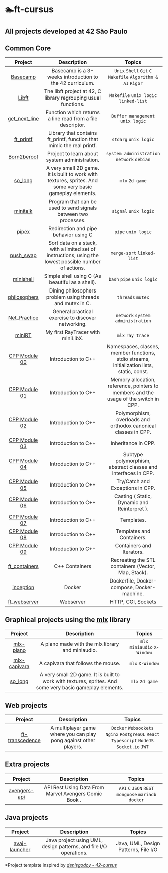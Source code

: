 # 🏊ft-cursus

## All projects developed at 42 São Paulo

## Common Core

| Project | Description | Topics |
|:----------:|:-------:|:-------:|
| [Basecamp](https://github.com/andersonhsporto/ft-basecamp) | Basecamp is a 3-weeks introduction to the 42 curriculum. | `Unix` `Shell` `Git` `C` `Makefile` `Algorithm & AI` `Rigor` |
| [Libft](https://github.com/andersonhsporto/ft-libft) | The libft project at 42, C library regrouping usual functions.  |`Makefile` `unix logic` `linked-list` |
| [get_next_line](https://github.com/andersonhsporto/ft-get-next-line) | Function which returns a line read from a file descriptor.  |`Buffer management` `unix logic`  |
| [ft_printf](https://github.com/andersonhsporto/ft-printf) | Library that contains ft_printf, function that mimic the real printf.  |`stdarg` `unix logic` | 
| [Born2beroot](https://github.com/andersonhsporto/ft-Born2beroot) | Project to learn about system administration.  |`system administration` `network` `debian` |
| [so_long](https://github.com/andersonhsporto/ft-so_long) | A very small 2D game. It is built to work with textures, sprites. And some very basic gameplay elements.   |`mlx` `2d game` | 
| [minitalk](https://github.com/andersonhsporto/ft-minitalk) | Program that can be used to send signals between two processes.   |`signal` `unix logic` |
| [pipex](https://github.com/andersonhsporto/ft-pipex) | Redirection and pipe behavior using C   | `pipe` `unix logic` | 
| [push_swap](https://github.com/andersonhsporto/ft-push-swap) | Sort data on a stack, with a limited set of instructions, using the lowest possible number of actions.  | `merge-sort` `linked-list` | 
| [minishell](https://github.com/andersonhsporto/ft-minishell-ht) | Simple shell using C (As beautiful as a shell).   | `bash` `pipe` `unix logic` | 
| [philosophers](https://github.com/andersonhsporto/ft-philosophers) | Dining philosophers problem using threads and mutex in C.   | `threads` `mutex` |
| [Net_Practice](https://github.com/andersonhsporto/ft-Net_Practice) | General practical exercise to discover networking.   | `network` `system administration` | 
| [miniRT](https://github.com/andersonhsporto/ft-miniRT) | My first RayTracer with miniLibX.   | `mlx` `ray trace` | 
| [CPP Module 00](https://github.com/andersonhsporto/CPP_piscine/tree/main/0_module) | Introduction to C++  | Namespaces, classes, member functions, stdio streams, initialization lists, static, const. | 
| [CPP Module 01](https://github.com/andersonhsporto/CPP_piscine/tree/main/1_module) | Introduction to C++  | Memory allocation, reference, pointers to members and the usage of the switch in CPP. | 
| [CPP Module 02](https://github.com/andersonhsporto/CPP_piscine/tree/main/2_module) | Introduction to C++  | Polymorphism, overloads and orthodox canonical classes in CPP. | 
| [CPP Module 03](https://github.com/andersonhsporto/CPP_piscine/tree/main/3_module) | Introduction to C++  |  Inheritance in CPP.  | 
| [CPP Module 04](https://github.com/andersonhsporto/CPP_piscine/tree/main/4_module) | Introduction to C++  |  Subtype polymorphism, abstract classes and interfaces in CPP. | 
| [CPP Module 05](https://github.com/andersonhsporto/CPP_piscine/tree/main/5_module) | Introduction to C++  |   Try/Catch and Exceptions in CPP. | 
| [CPP Module 06](https://github.com/andersonhsporto/CPP_piscine/tree/main/6_module) | Introduction to C++  |   Casting ( Static, Dynamic and Reinterpret ). | 
| [CPP Module 07](https://github.com/andersonhsporto/CPP_piscine/tree/main/7_module) | Introduction to C++  |   Templates. | 
| [CPP Module 08](https://github.com/andersonhsporto/CPP_piscine/tree/main/8_module) | Introduction to C++  |   Templates and Containers. | 
| [CPP Module 09](https://github.com/andersonhsporto/CPP_piscine/tree/main/9_module) | Introduction to C++  |   Containers and Iterators. |
| [ft_containers](https://github.com/andersonhsporto/ft_containers) | C++ Containers  |   Recreating the STL containers (Vector, Map, Stack). |
| [inception](https://github.com/andersonhsporto/ft-inception) | Docker  |   Dockerfile, Docker-compose, Docker-machine. | 
| [ft_webserver](https://github.com/andersonhsporto/ft-webserv) | Webserver  |   HTTP, CGI, Sockets | 


## Graphical projects using the [mlx](https://github.com/42Paris/minilibx-linux) library

| Project | Description | Topics |
|:----------:|:-------:|:-------:|
| [mlx-piano](https://github.com/andersonhsporto/mlx-piano) | A piano made with the mlx library and miniaudio. | `mlx` `miniaudio`  `X-Window` |
| [mlx-capivara](https://github.com/andersonhsporto/mlx-capivara) | A capivara that follows the mouse. | `mlx` `X-Window` |
| [so_long](https://github.com/andersonhsporto/ft-so_long) | A very small 2D game. It is built to work with textures, sprites. And some very basic gameplay elements.   |`mlx` `2d game` |

## Web projects


| Project | Description | Topics |
|:----------:|:-------:|:-------:|
| [ft-transcedence](https://github.com/transpong/ft_transcendence) | A multiplayer game where you can play pong against other players. | `Docker` `Websockets` `Nginx` `PostgreSQL` `React` `Typescript` `NodeJS` `Socket.io` `JWT` |

## Extra projects

| Project | Description | Topics |
|:----------:|:-------:|:-------:|
| [avengers-api](https://github.com/andersonhsporto/C-avengers-api) | API Rest Using Data From Marvel Avengers Comic Book . | `API` `C` `JSON` `REST` `mongoose` `mariadb` `docker` |

## Java projects

|                               Project                                |                            Description                            |                Topics                |
|:--------------------------------------------------------------------:|:-----------------------------------------------------------------:|:------------------------------------:|
| [avaj-launcher](https://github.com/andersonhsporto/ft-avaj-launcher) | Java project using UML, design patterns, and file I/O operations. | Java, UML, Design Patterns, File I/O |

*Project template inspired by [<em>denisgodoy - 42-cursus</em>](https://github.com//denisgodoy/42-cursus/)

